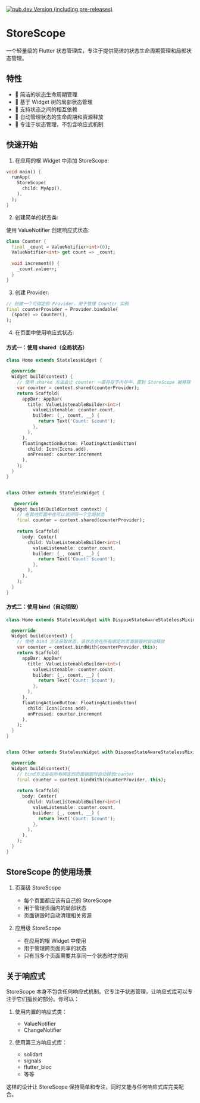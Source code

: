 <!-- 
This README describes the package. If you publish this package to pub.dev,
this README's contents appear on the landing page for your package.

For information about how to write a good package README, see the guide for
[writing package pages](https://dart.dev/tools/pub/writing-package-pages). 

For general information about developing packages, see the Dart guide for
[creating packages](https://dart.dev/guides/libraries/create-packages)
and the Flutter guide for
[developing packages and plugins](https://flutter.dev/to/develop-packages). 
-->
[![pub.dev Version (including pre-releases)](https://img.shields.io/pub/v/store_scope?include_prereleases)](https://github.com/z-chu/store_scope)
# StoreScope

一个轻量级的 Flutter 状态管理库，专注于提供简洁的状态生命周期管理和局部状态管理。

## 特性

- 🚀 简洁的状态生命周期管理
- 🔄 基于 Widget 树的局部状态管理
- 🔗 支持状态之间的相互依赖
- 🧹 自动管理状态的生命周期和资源释放
- 🎯 专注于状态管理，不包含响应式机制

## 快速开始


1. 在应用的根 Widget 中添加 StoreScope:

```dart
void main() {
  runApp(
    StoreScope(
      child: MyApp(),
    ),
  );
}
```

2. 创建简单的状态类:

 使用 ValueNotifier 创建响应式状态:

```dart
class Counter {
  final _count = ValueNotifier<int>(0);
  ValueNotifier<int> get count => _count;
  
  void increment() {
    _count.value++;
  }
}
```

3. 创建 Provider:

```dart
// 创建一个可绑定的 Provider，用于管理 Counter 实例
final counterProvider = Provider.bindable(
  (space) => Counter(),
);
```


4. 在页面中使用响应式状态:

#### 方式一：使用 shared（全局状态）

```dart
class Home extends StatelessWidget {

  @override
  Widget build(context) {
    // 使用 shared 方法会让 counter 一直存在于内存中，直到 StoreScope 被移除
    var counter = context.shared(counterProvider);
    return Scaffold(
      appBar: AppBar(
        title: ValueListenableBuilder<int>(
          valueListenable: counter.count,
          builder: (_, count, __) {
            return Text('Count: $count');
          },
        ),
      ),
      floatingActionButton: FloatingActionButton(
        child: Icon(Icons.add), 
        onPressed: counter.increment
      ),
    );
  }
}


class Other extends StatelessWidget {

   @override
  Widget build(BuildContext context) {
    // 在其他页面中也可以访问同一个全局状态
    final counter = context.shared(counterProvider);
    
    return Scaffold(
      body: Center(
        child: ValueListenableBuilder<int>(
          valueListenable: counter.count,
          builder: (_, count, __) {
            return Text('Count: $count');
          },
        ),
      ),
    );
  }
}
```

#### 方式二：使用 bind（自动销毁）

```dart
class Home extends StatelessWidget with DisposeStateAwareStatelessMixin{

  @override
  Widget build(context) {
    // 使用 bind 方法获取状态，该状态会在所有绑定的页面销毁时自动释放
    var counter = context.bindWith(counterProvider,this);
    return Scaffold(
      appBar: AppBar(
        title: ValueListenableBuilder<int>(
          valueListenable: counter.count,
          builder: (_, count, __) {
            return Text('Count: $count');
          },
        ),
      ),
      floatingActionButton: FloatingActionButton(
        child: Icon(Icons.add), 
        onPressed: counter.increment
      ),
    );
  }
}


class Other extends StatelessWidget with DisposeStateAwareStatelessMixin{

  @override
  Widget build(context){
    // bind方法会在所有绑定的页面销毁时自动释放counter
    final counter = context.bindWith(counterProvider, this);
    
    return Scaffold(
      body: Center(
        child: ValueListenableBuilder<int>(
          valueListenable: counter.count,
          builder: (_, count, __) {
            return Text('Count: $count');
          },
        ),
      ),
    );
  }
}
```




## StoreScope 的使用场景

1. 页面级 StoreScope
   - 每个页面都应该有自己的 StoreScope
   - 用于管理页面内的局部状态
   - 页面销毁时自动清理相关资源

2. 应用级 StoreScope
   - 在应用的根 Widget 中使用
   - 用于管理跨页面共享的状态
   - 只有当多个页面需要共享同一个状态时才使用

## 关于响应式

StoreScope 本身不包含任何响应式机制。它专注于状态管理，让响应式库可以专注于它们擅长的部分。你可以：

1. 使用内置的响应式类：
   - ValueNotifier
   - ChangeNotifier

2. 使用第三方响应式库：
   - solidart
   - signals
   - flutter_bloc
   - 等等

这样的设计让 StoreScope 保持简单和专注，同时又能与任何响应式库完美配合。

